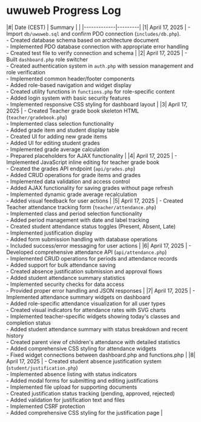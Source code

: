 # uwuweb Progress Log

|#| Date (CEST) | Summary |
| |-------------|---------|
|1| April 17, 2025 | - Import `db/uwuweb.sql` and confirm PDO connection (`includes/db.php`). <br> - Created database schema based on architecture document <br> - Implemented PDO database connection with appropriate error handling <br> - Created test file to verify connection and schema |
|2| April 17, 2025 | - Built `dashboard.php` role switcher <br> - Created authentication system in `auth.php` with session management and role verification <br> - Implemented common header/footer components <br> - Added role-based navigation and widget display <br> - Created utility functions in `functions.php` for role-specific content <br> - Added login system with basic security features <br> - Implemented responsive CSS styling for dashboard layout |
|3| April 17, 2025 | - Created Teacher grade book skeleton HTML (`teacher/gradebook.php`) <br> - Implemented class selection functionality <br> - Added grade item and student display table <br> - Created UI for adding new grade items <br> - Added UI for editing student grades <br> - Implemented grade average calculation <br> - Prepared placeholders for AJAX functionality |
|4| April 17, 2025 | - Implemented JavaScript inline editing for teacher grade book <br> - Created the grades API endpoint (`api/grades.php`) <br> - Added CRUD operations for grade items and grades <br> - Implemented data validation and access control <br> - Added AJAX functionality for saving grades without page refresh <br> - Implemented dynamic grade average recalculation <br> - Added visual feedback for user actions |
|5| April 17, 2025 | - Created Teacher attendance tracking form (`teacher/attendance.php`) <br> - Implemented class and period selection functionality <br> - Added period management with date and label tracking <br> - Created student attendance status toggles (Present, Absent, Late) <br> - Implemented justification display <br> - Added form submission handling with database operations <br> - Included success/error messaging for user actions |
|6| April 17, 2025 | - Developed comprehensive attendance API (`api/attendance.php`) <br> - Implemented CRUD operations for periods and attendance records <br> - Added support for bulk attendance saving <br> - Created absence justification submission and approval flows <br> - Added student attendance summary statistics <br> - Implemented security checks for data access <br> - Provided proper error handling and JSON responses |
|7| April 17, 2025 | - Implemented attendance summary widgets on dashboard <br> - Added role-specific attendance visualization for all user types <br> - Created visual indicators for attendance rates with SVG charts <br> - Implemented teacher-specific widgets showing today's classes and completion status <br> - Added student attendance summary with status breakdown and recent history <br> - Created parent view of children's attendance with detailed statistics <br> - Added comprehensive CSS styling for attendance widgets <br> - Fixed widget connections between dashboard.php and functions.php |
|8| April 17, 2025 | - Created student absence justification system (`student/justification.php`) <br> - Implemented absence listing with status indicators <br> - Added modal forms for submitting and editing justifications <br> - Implemented file upload for supporting documents <br> - Created justification status tracking (pending, approved, rejected) <br> - Added validation for justification text and files <br> - Implemented CSRF protection <br> - Added comprehensive CSS styling for the justification page |